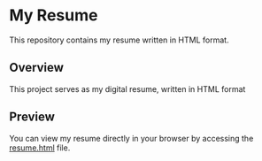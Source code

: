 # My Resume

This repository contains my resume written in HTML format.

## Overview

This project serves as my digital resume, written in HTML format

## Preview

You can view my resume directly in your browser by accessing the [resume.html](https://svk091.github.io/resume/) file.


